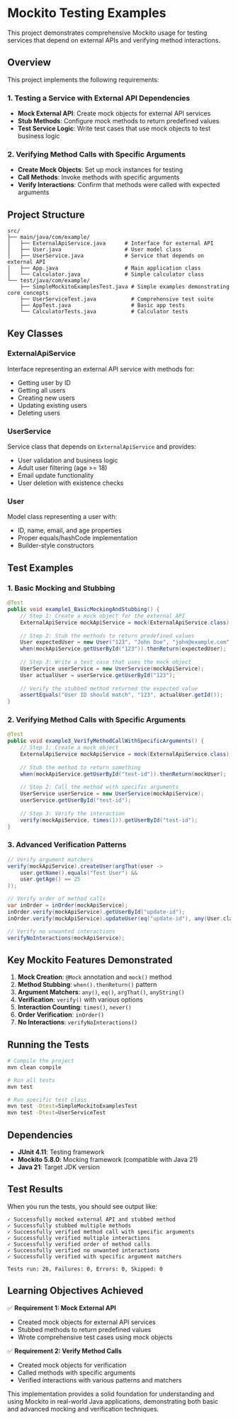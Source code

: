 # Mockito Testing Examples

This project demonstrates comprehensive Mockito usage for testing services that depend on external APIs and verifying method interactions.

## Overview

This project implements the following requirements:

### 1. Testing a Service with External API Dependencies
- **Mock External API**: Create mock objects for external API services
- **Stub Methods**: Configure mock methods to return predefined values
- **Test Service Logic**: Write test cases that use mock objects to test business logic

### 2. Verifying Method Calls with Specific Arguments
- **Create Mock Objects**: Set up mock instances for testing
- **Call Methods**: Invoke methods with specific arguments
- **Verify Interactions**: Confirm that methods were called with expected arguments

## Project Structure

```
src/
├── main/java/com/example/
│   ├── ExternalApiService.java      # Interface for external API
│   ├── User.java                    # User model class
│   ├── UserService.java             # Service that depends on external API
│   ├── App.java                     # Main application class
│   └── Calculator.java              # Simple calculator class
└── test/java/com/example/
    ├── SimpleMockitoExamplesTest.java # Simple examples demonstrating core concepts
    ├── UserServiceTest.java           # Comprehensive test suite
    ├── AppTest.java                   # Basic app tests
    └── CalculatorTests.java           # Calculator tests
```

## Key Classes

### ExternalApiService
Interface representing an external API service with methods for:
- Getting user by ID
- Getting all users
- Creating new users
- Updating existing users
- Deleting users

### UserService
Service class that depends on `ExternalApiService` and provides:
- User validation and business logic
- Adult user filtering (age >= 18)
- Email update functionality
- User deletion with existence checks

### User
Model class representing a user with:
- ID, name, email, and age properties
- Proper equals/hashCode implementation
- Builder-style constructors

## Test Examples

### 1. Basic Mocking and Stubbing
```java
@Test
public void example1_BasicMockingAndStubbing() {
    // Step 1: Create a mock object for the external API
    ExternalApiService mockApiService = mock(ExternalApiService.class);
    
    // Step 2: Stub the methods to return predefined values
    User expectedUser = new User("123", "John Doe", "john@example.com", 25);
    when(mockApiService.getUserById("123")).thenReturn(expectedUser);
    
    // Step 3: Write a test case that uses the mock object
    UserService userService = new UserService(mockApiService);
    User actualUser = userService.getUserById("123");
    
    // Verify the stubbed method returned the expected value
    assertEquals("User ID should match", "123", actualUser.getId());
}
```

### 2. Verifying Method Calls with Specific Arguments
```java
@Test
public void example3_VerifyMethodCallWithSpecificArguments() {
    // Step 1: Create a mock object
    ExternalApiService mockApiService = mock(ExternalApiService.class);
    
    // Stub the method to return something
    when(mockApiService.getUserById("test-id")).thenReturn(mockUser);
    
    // Step 2: Call the method with specific arguments
    UserService userService = new UserService(mockApiService);
    userService.getUserById("test-id");
    
    // Step 3: Verify the interaction
    verify(mockApiService, times(1)).getUserById("test-id");
}
```

### 3. Advanced Verification Patterns
```java
// Verify argument matchers
verify(mockApiService).createUser(argThat(user -> 
    user.getName().equals("Test User") && 
    user.getAge() == 25
));

// Verify order of method calls
var inOrder = inOrder(mockApiService);
inOrder.verify(mockApiService).getUserById("update-id");
inOrder.verify(mockApiService).updateUser(eq("update-id"), any(User.class));

// Verify no unwanted interactions
verifyNoInteractions(mockApiService);
```

## Key Mockito Features Demonstrated

1. **Mock Creation**: `@Mock` annotation and `mock()` method
2. **Method Stubbing**: `when().thenReturn()` pattern
3. **Argument Matchers**: `any()`, `eq()`, `argThat()`, `anyString()`
4. **Verification**: `verify()` with various options
5. **Interaction Counting**: `times()`, `never()`
6. **Order Verification**: `inOrder()`
7. **No Interactions**: `verifyNoInteractions()`

## Running the Tests

```bash
# Compile the project
mvn clean compile

# Run all tests
mvn test

# Run specific test class
mvn test -Dtest=SimpleMockitoExamplesTest
mvn test -Dtest=UserServiceTest
```

## Dependencies

- **JUnit 4.11**: Testing framework
- **Mockito 5.8.0**: Mocking framework (compatible with Java 21)
- **Java 21**: Target JDK version

## Test Results

When you run the tests, you should see output like:
```
✓ Successfully mocked external API and stubbed method
✓ Successfully stubbed multiple methods
✓ Successfully verified method call with specific arguments
✓ Successfully verified multiple interactions
✓ Successfully verified order of method calls
✓ Successfully verified no unwanted interactions
✓ Successfully verified with specific argument matchers

Tests run: 26, Failures: 0, Errors: 0, Skipped: 0
```

## Learning Objectives Achieved

✅ **Requirement 1: Mock External API**
- Created mock objects for external API services
- Stubbed methods to return predefined values
- Wrote comprehensive test cases using mock objects

✅ **Requirement 2: Verify Method Calls**
- Created mock objects for verification
- Called methods with specific arguments
- Verified interactions with various patterns and matchers

This implementation provides a solid foundation for understanding and using Mockito in real-world Java applications, demonstrating both basic and advanced mocking and verification techniques.
